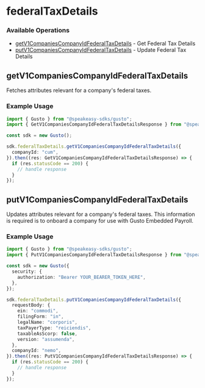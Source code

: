 # federalTaxDetails

### Available Operations

* [getV1CompaniesCompanyIdFederalTaxDetails](#getv1companiescompanyidfederaltaxdetails) - Get Federal Tax Details
* [putV1CompaniesCompanyIdFederalTaxDetails](#putv1companiescompanyidfederaltaxdetails) - Update Federal Tax Details

## getV1CompaniesCompanyIdFederalTaxDetails

Fetches attributes relevant for a company's federal taxes.

### Example Usage

```typescript
import { Gusto } from "@speakeasy-sdks/gusto";
import { GetV1CompaniesCompanyIdFederalTaxDetailsResponse } from "@speakeasy-sdks/gusto/dist/sdk/models/operations";

const sdk = new Gusto();

sdk.federalTaxDetails.getV1CompaniesCompanyIdFederalTaxDetails({
  companyId: "cum",
}).then((res: GetV1CompaniesCompanyIdFederalTaxDetailsResponse) => {
  if (res.statusCode == 200) {
    // handle response
  }
});
```

## putV1CompaniesCompanyIdFederalTaxDetails

Updates attributes relevant for a company's federal taxes. This information is required is to onboard a company for use with Gusto Embedded Payroll.

### Example Usage

```typescript
import { Gusto } from "@speakeasy-sdks/gusto";
import { PutV1CompaniesCompanyIdFederalTaxDetailsResponse } from "@speakeasy-sdks/gusto/dist/sdk/models/operations";

const sdk = new Gusto({
  security: {
    authorization: "Bearer YOUR_BEARER_TOKEN_HERE",
  },
});

sdk.federalTaxDetails.putV1CompaniesCompanyIdFederalTaxDetails({
  requestBody: {
    ein: "commodi",
    filingForm: "in",
    legalName: "corporis",
    taxPayerType: "reiciendis",
    taxableAsScorp: false,
    version: "assumenda",
  },
  companyId: "nemo",
}).then((res: PutV1CompaniesCompanyIdFederalTaxDetailsResponse) => {
  if (res.statusCode == 200) {
    // handle response
  }
});
```
